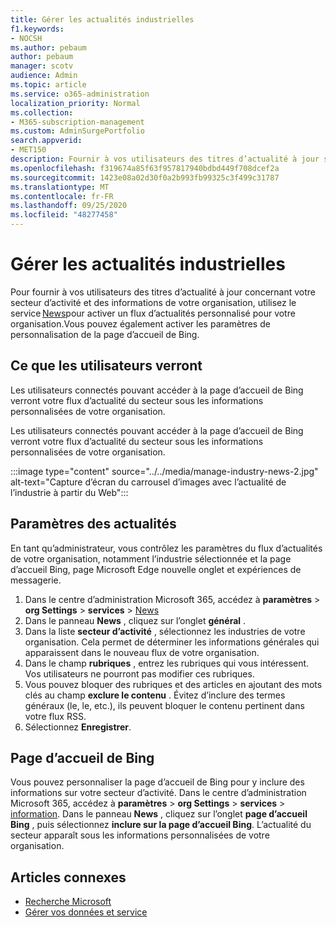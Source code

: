 ```yaml
---
title: Gérer les actualités industrielles
f1.keywords:
- NOCSH
ms.author: pebaum
author: pebaum
manager: scotv
audience: Admin
ms.topic: article
ms.service: o365-administration
localization_priority: Normal
ms.collection:
- M365-subscription-management
ms.custom: AdminSurgePortfolio
search.appverid:
- MET150
description: Fournir à vos utilisateurs des titres d’actualité à jour sur votre secteur d’activité et des informations de votre organisation, utilisez le service News pour activer un flux d’actualités personnalisé pour votre organisation.
ms.openlocfilehash: f319674a85f63f957817940bdbd449f708dcef2a
ms.sourcegitcommit: 1423e08a02d30f0a2b993fb99325c3f499c31787
ms.translationtype: MT
ms.contentlocale: fr-FR
ms.lasthandoff: 09/25/2020
ms.locfileid: "48277458"
---
```

# <a name="manage-industry-news"></a>Gérer les actualités industrielles

Pour fournir à vos utilisateurs des titres d’actualité à jour concernant votre secteur d’activité et des informations de votre organisation, utilisez le service [News](https://admin.microsoft.com/adminportal/home?#/Settings/Services/:/Settings/L1/BingNews)pour activer un flux d’actualités personnalisé pour votre organisation.Vous pouvez également activer les paramètres de personnalisation de la page d’accueil de Bing.

## <a name="what-your-users-will-see"></a>Ce que les utilisateurs verront

Les utilisateurs connectés pouvant accéder à la page d’accueil de Bing verront votre flux d’actualité du secteur sous les informations personnalisées de votre organisation.  

Les utilisateurs connectés pouvant accéder à la page d’accueil de Bing verront votre flux d’actualité du secteur sous les informations personnalisées de votre organisation.

:::image type="content" source="../../media/manage-industry-news-2.jpg" alt-text="Capture d’écran du carrousel d’images avec l’actualité de l’industrie à partir du Web":::

## <a name="news-settings"></a>Paramètres des actualités

En tant qu’administrateur, vous contrôlez les paramètres du flux d’actualités de votre organisation, notamment l’industrie sélectionnée et la page d’accueil Bing, page Microsoft Edge nouvelle onglet et expériences de messagerie.

1. Dans le centre d’administration Microsoft 365, accédez à **paramètres**  >  **org Settings**  >  **services**  >  [News](https://admin.microsoft.com/adminportal/home?#/Settings/Services/:/Settings/L1/BingNews)
2. Dans le panneau **News** , cliquez sur l’onglet **général** .
3. Dans la liste **secteur d’activité** , sélectionnez les industries de votre organisation. Cela permet de déterminer les informations générales qui apparaissent dans le nouveau flux de votre organisation.
4. Dans le champ **rubriques** , entrez les rubriques qui vous intéressent. Vos utilisateurs ne pourront pas modifier ces rubriques.
5. Vous pouvez bloquer des rubriques et des articles en ajoutant des mots clés au champ **exclure le contenu** . Évitez d’inclure des termes généraux (le, le, etc.), ils peuvent bloquer le contenu pertinent dans votre flux RSS.
6. Sélectionnez **Enregistrer**.

## <a name="bing-homepage"></a>Page d’accueil de Bing

Vous pouvez personnaliser la page d’accueil de Bing pour y inclure des informations sur votre secteur d’activité. Dans le centre d’administration Microsoft 365, accédez à **paramètres**  >  **org Settings**  >  **services**  >  [information](https://admin.microsoft.com/adminportal/home?#/Settings/Services/:/Settings/L1/BingNews). Dans le panneau **News** , cliquez sur l’onglet **page d’accueil Bing** , puis sélectionnez **inclure sur la page d’accueil Bing**. L’actualité du secteur apparaît sous les informations personnalisées de votre organisation.

## <a name="related-articles"></a>Articles connexes

- [Recherche Microsoft](https://docs.microsoft.com/microsoftsearch/)
- [Gérer vos données et service](https://docs.microsoft.com/microsoft-365/admin/manage)
